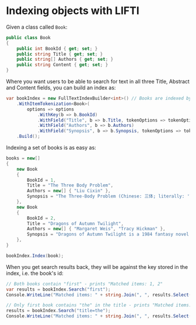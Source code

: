 # Indexing objects with LIFTI

Given a class called `Book`:

``` csharp
public class Book
{
    public int BookId { get; set; }
    public string Title { get; set; }
    public string[] Authors { get; set; }
    public string Content { get; set; }
}
```

Where you want users to be able to search for text in all three Title, Abstract and Content fields, you can build an index as:

``` csharp
var bookIndex = new FullTextIndexBuilder<int>() // Books are indexed by their BookId property, which is an int.
    .WithItemTokenization<Book>(
        options => options
            .WithKey(b => b.BookId)
            .WithField("Title", b => b.Title, tokenOptions => tokenOptions.WithStemming())
            .WithField("Authors", b => b.Authors)
            .WithField("Synopsis", b => b.Synopsis, tokenOptions => tokenOptions.WithStemming()))
    .Build();
```

Indexing a set of books is as easy as:

``` csharp
books = new[]
{
    new Book
    {
        BookId = 1,
        Title = "The Three Body Problem",
        Authors = new[] { "Liu Cixin" },
        Synopsis = "The Three-Body Problem (Chinese: 三体; literally: 'Three-Body'; pinyin: sān tǐ) is a hard science fiction novel by the Chinese writer Liu Cixin. It is the first novel of the Remembrance of Earth's Past (Chinese: 地球往事) trilogy, but Chinese readers generally refer to the whole series by the title of this first novel.[1] The second and third novels in the trilogy are titled The Dark Forest and Death's End. The title of the first novel refers to the three-body problem in orbital mechanics."
    },
    new Book
    {
        BookId = 2,
        Title = "Dragons of Autumn Twilight",
        Authors = new[] { "Margaret Weis", "Tracy Hickman" },
        Synopsis = "Dragons of Autumn Twilight is a 1984 fantasy novel by American writers Margaret Weis and Tracy Hickman, based on a series of Dungeons & Dragons (D&D) game modules.[1] It was the first Dragonlance novel, and first in the Chronicles trilogy, which, along with the Dragonlance Legends trilogy, are generally regarded as the core novels of the Dragonlance world."
    },
}

bookIndex.Index(book);
```

When you get search results back, they will be against the key stored in the index, i.e. the book's id:

``` csharp
// Both books contain "first" - prints "Matched items: 1, 2"
var results = bookIndex.Search("first");
Console.WriteLine("Matched items: " + string.Join(", ", results.Select(i => i.Key)));

// Only first book contains "the" in the title - prints "Matched items: 1"
results = bookIndex.Search("title=the");
Console.WriteLine("Matched items: " + string.Join(", ", results.Select(i => i.Key)));
```

